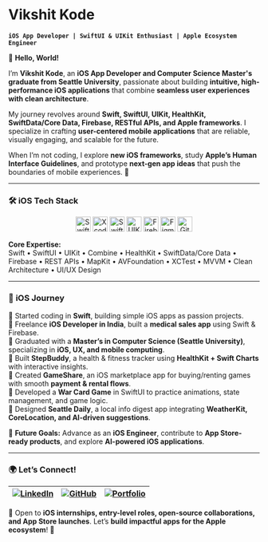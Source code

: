 # Vikshit Kode  

**`iOS App Developer | SwiftUI & UIKit Enthusiast | Apple Ecosystem Engineer`**  

👋 **Hello, World!**  

I’m **Vikshit Kode**, an **iOS App Developer and Computer Science Master's graduate from Seattle University**, passionate about building **intuitive, high-performance iOS applications** that combine **seamless user experiences with clean architecture**.  

My journey revolves around **Swift, SwiftUI, UIKit, HealthKit, SwiftData/Core Data, Firebase, RESTful APIs, and Apple frameworks**. I specialize in crafting **user-centered mobile applications** that are reliable, visually engaging, and scalable for the future.  

When I’m not coding, I explore **new iOS frameworks**, study **Apple’s Human Interface Guidelines**, and prototype **next-gen app ideas** that push the boundaries of mobile experiences. 🚀  

---

### 🛠 iOS Tech Stack  

<p align="center">
  <img alt="Swift" width="30px" src="https://cdn.jsdelivr.net/gh/devicons/devicon/icons/swift/swift-original.svg"/>
  <img alt="Xcode" width="30px" src="https://cdn.jsdelivr.net/gh/devicons/devicon/icons/xcode/xcode-original.svg"/>
  <img alt="SwiftUI" width="30px" src="https://developer.apple.com/assets/elements/icons/swiftui/swiftui-256x256_2x.png"/>
  <img alt="UIKit" width="30px" src="https://developer.apple.com/assets/elements/icons/uikit/uikit-96x96_2x.png"/>
  <img alt="Firebase" width="30px" src="https://brandlogos.net/wp-content/uploads/2025/03/firebase_icon-logo_brandlogos.net_tcvck-300x378.png"/>
  <img alt="Figma" width="30px" src="https://cdn.jsdelivr.net/gh/devicons/devicon/icons/figma/figma-original.svg"/>
  <img alt="GitHub" width="30px" src="https://cdn.jsdelivr.net/gh/devicons/devicon/icons/github/github-original.svg"/>
</p>  

**Core Expertise:**  
Swift • SwiftUI • UIKit • Combine • HealthKit • SwiftData/Core Data • Firebase • REST APIs • MapKit • AVFoundation • XCTest • MVVM • Clean Architecture • UI/UX Design

---

### 📌 **iOS Journey**  

🔹 Started coding in **Swift**, building simple iOS apps as passion projects.  
🔹 Freelance **iOS Developer in India**, built a **medical sales app** using Swift & Firebase.  
🔹 Graduated with a **Master’s in Computer Science (Seattle University)**, specializing in **iOS, UX, and mobile computing**.  
🔹 Built **StepBuddy**, a health & fitness tracker using **HealthKit + Swift Charts** with interactive insights.  
🔹 Created **GameShare**, an iOS marketplace app for buying/renting games with smooth **payment & rental flows**.  
🔹 Developed a **War Card Game** in SwiftUI to practice animations, state management, and game logic.  
🔹 Designed **Seattle Daily**, a local info digest app integrating **WeatherKit, CoreLocation, and AI-driven suggestions**.  

🚀 **Future Goals:** Advance as an **iOS Engineer**, contribute to **App Store-ready products**, and explore **AI-powered iOS applications**.  

---

### 🌍 **Let’s Connect!**  

| [![LinkedIn](https://img.shields.io/badge/LinkedIn-0077B5?style=for-the-badge&logo=linkedin&logoColor=white)](https://www.linkedin.com/in/vikshitkode/) | [![GitHub](https://img.shields.io/badge/GitHub-181717?style=for-the-badge&logo=github&logoColor=white)](https://github.com/vikshitkode) | [![Portfolio](https://img.shields.io/badge/Portfolio-000?style=for-the-badge&logo=vercel&logoColor=white)](https://unrivaled-sawine-5c1fc4.netlify.app/) |  
|---|---|---|  

💬 Open to **iOS internships, entry-level roles, open-source collaborations, and App Store launches**. Let’s **build impactful apps for the Apple ecosystem**! 🍎  
